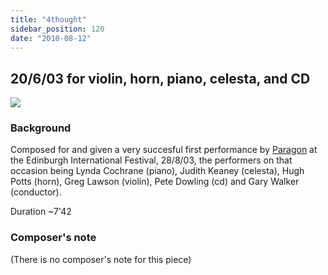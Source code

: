 ```yaml
---
title: "4thought"
sidebar_position: 120
date: "2010-08-12"
---
```

## 20/6/03 for violin, horn, piano, celesta, and CD

![](/img/4thought_big.png)



### Background

Composed for and given a very succesful first performance by [Paragon](http://www.paragon-ensemble.com/) at the Edinburgh International Festival, 28/8/03, the performers on that occasion being Lynda Cochrane (piano), Judith Keaney (celesta), Hugh Potts (horn), Greg Lawson (violin), Pete Dowling (cd) and Gary Walker (conductor).

Duration ~7'42

### Composer's note

(There is no composer's note for this piece)